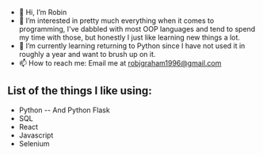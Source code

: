 - 👋 Hi, I’m Robin
- 👀 I’m interested in pretty much everything when it comes to programming, I've dabbled with most OOP languages and tend to spend my time with those, but honestly I just like learning new things a lot.
- 🌱 I’m currently learning returning to Python since I have not used it in roughly a year and want to brush up on it.
- 📫 How to reach me: Email me at robjgraham1996@gmail.com

## List of the things I like using:
- Python
-- And Python Flask
- SQL
- React
- Javascript
- Selenium

<!---
RobynG442/RobynG442 is a ✨ special ✨ repository because its `README.md` (this file) appears on your GitHub profile.
You can click the Preview link to take a look at your changes.
--->
